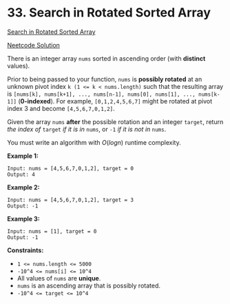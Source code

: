 # 33. Search in Rotated Sorted Array

[Search in Rotated Sorted Array](https://leetcode.com/problems/search-in-rotated-sorted-array/description/)

[Neetcode Solution](https://www.youtube.com/watch?v=U8XENwh8Oy8&pp=ygUnbmVldGNvZGUgc2VhcmNoIGluIHJvdGF0ZWQgc29ydGVkIGFycmF5)

There is an integer array `nums` sorted in ascending order (with <b>distinct</b>
values).

Prior to being passed to your function, `nums` is <b>possibly rotated</b> at an
unknown pivot index `k (1 <= k < nums.length)` such that the resulting array is
`[nums[k], nums[k+1], ..., nums[n-1], nums[0], nums[1], ..., nums[k-1]]`
(<b>0-indexed</b>). For example, `[0,1,2,4,5,6,7]` might be rotated at pivot
index 3 and become `[4,5,6,7,0,1,2]`.

Given the array `nums` <b>after</b> the possible rotation and an integer
`target`, return
<em>the index of</em> `target` <em>if it is in</em> `nums`, or `-1` <em>if it is
not in</em> `nums`.

You must write an algorithm with $O(log n)$ runtime complexity.

**Example 1:**

```
Input: nums = [4,5,6,7,0,1,2], target = 0
Output: 4
```

**Example 2:**

```
Input: nums = [4,5,6,7,0,1,2], target = 3
Output: -1
```

**Example 3:**

```
Input: nums = [1], target = 0
Output: -1
```

**Constraints:**

- `1 <= nums.length <= 5000`
- `-10^4 <= nums[i] <= 10^4`
- All values of `nums` are <b>unique</b>.
- `nums` is an ascending array that is possibly rotated.
- `-10^4 <= target <= 10^4`
